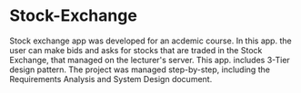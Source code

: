 # Stock-Exchange
Stock exchange app was developed for an acdemic course.
In this app. the user can make bids and asks for stocks that are traded in the Stock Exchange, that managed on the lecturer's server.
This app. includes 3-Tier design pattern.
The project was managed step-by-step, including the Requirements Analysis and System Design document. 
